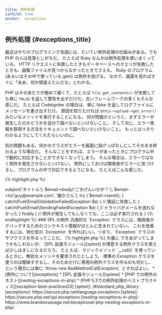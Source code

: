 ```yaml
---
title: 例外処理
isChild: true
anchor:  exceptions
---
```


## 例外処理 {#exceptions_title}

最近はやりのプログラミング言語には、たいてい例外処理の仕組みがある。でも PHP の人は見落としがちだ。
たとえば Ruby なんかは例外処理を使いまくっている。
HTTP リクエストに失敗したときもデータベースへのクエリが失敗したときも、画像ファイルが見つからなかったときでさえも、
Ruby のプログラム (あるいはその中で使っている gem) は例外を投げる。
なので、画面を見ればすぐに「ああ、何か間違えたんだな」とわかる。

PHP はそのあたりが極めて緩くて、たとえば `file_get_contents()` が失敗しても単に
`FALSE` を返して警告を出すだけだ。古いフレームワークの多くもそんな感じだ。
たとえば CodeIgniter の場合は、単に false を返してログファイルにメッセージを書き出すだけ。
原因を知りたければ `$this->upload->get_error()` みたいなメソッドを実行することになる。
何が問題かというと、まずエラーが発生したのかどうかを自分で調べないといけないこと。
そして次に、エラー情報を取得する方法をドキュメントで調べないといけないこと。
もっとはっきりわかるようにしてくれたらいいのに。

別の問題もある。何かのクラスがエラーを画面に投げっぱなしにしてそのまま終わるような場合だ。
そんなことをすれば、エラーがあったときにプログラム中で動的に対応することができなくなってしまう。
そんな場合は、エラーではなく例外を発生させないといけない。
例外にしておけば開発者がエラーに気づけるし、プログラムの中で対応できるようになる。
たとえばこんな感じだ。

{% highlight php %}
<?php
$email = new Fuel\Email;
$email->subject('タイトル');
$email->body('ごきげんいかが？');
$email->to('guy@example.com', '誰かさん');

try
{
    $email->send();
}
catch(Fuel\Email\ValidationFailedException $e)
{
    // 検証に失敗した
}
catch(Fuel\Email\SendingFailedException $e)
{
    // ドライバがメールを送れなかった
}
finally
{
    // 例外が発生してもしなくても、ここは必ず実行される
}
{% endhighlight %}

### SPL の例外

汎用的な `Exception` クラスには、開発者がデバッグするためのコンテキスト情報がほとんど含まれていない。
これを改善するには、特化型の `Exception` を作ればいい。つまり、`Exception` クラスのサブクラスを作るってことだ。

{% highlight php %}
<?php
class ValidationException extends Exception {}
{% endhighlight %}

こんなふうにすれば、catch ブロックを複数用意してそれぞれの例外で別の処理をできるようになる。
その結果、自作の例外クラスが <em>大量に</em> できあがってしまうかもしれないが、
[SPL 拡張モジュール][splext] が用意する例外クラスを使えば少しはましになるだろう。

たとえば、マジックメソッド `__call()` を使っているときに、無効なメソッドを要求されたとしよう。
標準の Exception クラスを使うのは曖昧すぎるし、そのためだけに専用の例外クラスを作るのも何だし、
という場合には単に `throw new BadMethodCallException;` とすればよい。

* [例外について][exceptions]
* [SPL 拡張モジュール][splexe]
* [PHP での例外のネスト][nesting-exceptions-in-php]
* [PHP 5.3での例外処理のベストプラクティス][exception-best-practices53]


[splext]: /#standard_php_library
[exceptions]: https://secure.php.net/language.exceptions
[splexe]: https://secure.php.net/spl.exceptions
[nesting-exceptions-in-php]: https://www.brandonsavage.net/exceptional-php-nesting-exceptions-in-php/
